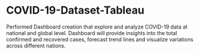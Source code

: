 # COVID-19-Dataset-Tableau
Performed Dashboard creation that explore and analyze COVID-19 data at national and global level. Dashboard will provide insights into the total confirmed and recovered cases, forecast trend lines and visualize variations across different nations.
